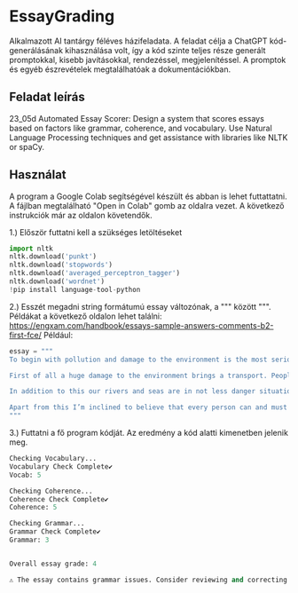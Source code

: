 # EssayGrading

Alkalmazott AI tantárgy féléves házifeladata. A feladat célja a ChatGPT kód-generálásának kihasználása volt, így a kód szinte teljes része generált promptokkal, kisebb javításokkal, rendezéssel, megjelenítéssel. A promptok és egyéb észrevételek megtalálhatóak a dokumentációkban.

## Feladat leírás

23_05d Automated Essay Scorer:
Design a system that scores essays based on factors like grammar, coherence, and vocabulary.
Use Natural Language Processing techniques and get assistance with libraries like NLTK or spaCy.

## Használat
A program a Google Colab segítségével készült és abban is lehet futtattatni. A fájlban megtalálható "Open in Colab" gomb az oldalra vezet. A következő instrukciók már az oldalon követendők.

1.) Először futtatni kell a szükséges letöltéseket
 
```python
import nltk
nltk.download('punkt')
nltk.download('stopwords')
nltk.download('averaged_perceptron_tagger')
nltk.download('wordnet')
!pip install language-tool-python
```
2.) Esszét megadni string formátumú essay változónak, a """ között """. 
Példákat a következő oldalon lehet találni: https://engxam.com/handbook/essays-sample-answers-comments-b2-first-fce/
Például:

```python
essay = """
To begin with pollution and damage to the environment is the most serious and difficult problem for countries of all over the world. Scientists of different countries predict a global ecocatastrophe if people won’t change their attitude to our planet.

First of all a huge damage to the environment brings a transport. People can’t imagine their living without cars, buses, trains, ships and planes. But it’s an open secret that one of disadvantage of these accustomed things is harmful exhaust. Needless to say that use of environment friendly engines helps us to save atmosphere from pollution.

In addition to this our rivers and seas are in not less danger situation. It’s a fact of common knowledge that numerous factories and plants pour off their waste to ponds. Obviously that cleaning manufacturing water helps to avoid extinction of ocean residents.

Apart from this I’m inclined to believe that every person can and must contribute to solving this important problem. Doing a little steps for protection our environment every day we will be able to save our Earth. And it’s a task of each of us.
"""
```
3.) Futtatni a fő program kódját. Az eredmény a kód alatti kimenetben jelenik meg.

```python
Checking Vocabulary...
Vocabulary Check Complete✔️
Vocab: 5

Checking Coherence...
Coherence Check Complete✔️
Coherence: 5

Checking Grammar...
Grammar Check Complete✔️
Grammar: 3


Overall essay grade: 4

⚠️ The essay contains grammar issues. Consider reviewing and correcting them. ⚠️
```
